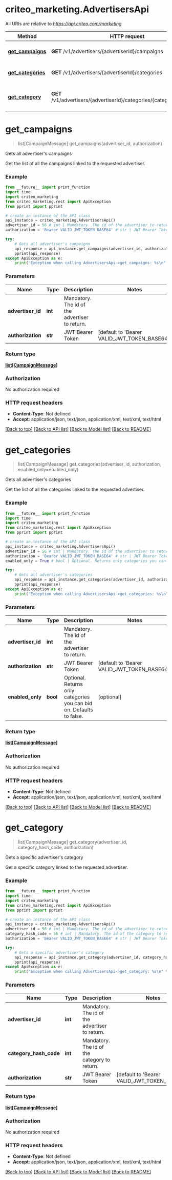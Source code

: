 # criteo_marketing.AdvertisersApi

All URIs are relative to *https://api.criteo.com/marketing*

Method | HTTP request | Description
------------- | ------------- | -------------
[**get_campaigns**](AdvertisersApi.md#get_campaigns) | **GET** /v1/advertisers/{advertiserId}/campaigns | Gets all advertiser&#39;s campaigns
[**get_categories**](AdvertisersApi.md#get_categories) | **GET** /v1/advertisers/{advertiserId}/categories | Gets all advertiser&#39;s categories
[**get_category**](AdvertisersApi.md#get_category) | **GET** /v1/advertisers/{advertiserId}/categories/{categoryHashCode} | Gets a specific advertiser&#39;s category


# **get_campaigns**
> list[CampaignMessage] get_campaigns(advertiser_id, authorization)

Gets all advertiser's campaigns

Get the list of all the campaigns linked to the requested advertiser.

### Example
```python
from __future__ import print_function
import time
import criteo_marketing
from criteo_marketing.rest import ApiException
from pprint import pprint

# create an instance of the API class
api_instance = criteo_marketing.AdvertisersApi()
advertiser_id = 56 # int | Mandatory. The id of the advertiser to return.
authorization = 'Bearer VALID_JWT_TOKEN_BASE64' # str | JWT Bearer Token (default to 'Bearer VALID_JWT_TOKEN_BASE64')

try:
    # Gets all advertiser's campaigns
    api_response = api_instance.get_campaigns(advertiser_id, authorization)
    pprint(api_response)
except ApiException as e:
    print("Exception when calling AdvertisersApi->get_campaigns: %s\n" % e)
```

### Parameters

Name | Type | Description  | Notes
------------- | ------------- | ------------- | -------------
 **advertiser_id** | **int**| Mandatory. The id of the advertiser to return. | 
 **authorization** | **str**| JWT Bearer Token | [default to &#39;Bearer VALID_JWT_TOKEN_BASE64&#39;]

### Return type

[**list[CampaignMessage]**](CampaignMessage.md)

### Authorization

No authorization required

### HTTP request headers

 - **Content-Type**: Not defined
 - **Accept**: application/json, text/json, application/xml, text/xml, text/html

[[Back to top]](#) [[Back to API list]](../README.md#documentation-for-api-endpoints) [[Back to Model list]](../README.md#documentation-for-models) [[Back to README]](../README.md)

# **get_categories**
> list[CampaignMessage] get_categories(advertiser_id, authorization, enabled_only=enabled_only)

Gets all advertiser's categories

Get the list of all the categories linked to the requested advertiser.

### Example
```python
from __future__ import print_function
import time
import criteo_marketing
from criteo_marketing.rest import ApiException
from pprint import pprint

# create an instance of the API class
api_instance = criteo_marketing.AdvertisersApi()
advertiser_id = 56 # int | Mandatory. The id of the advertiser to return.
authorization = 'Bearer VALID_JWT_TOKEN_BASE64' # str | JWT Bearer Token (default to 'Bearer VALID_JWT_TOKEN_BASE64')
enabled_only = True # bool | Optional. Returns only categories you can bid on. Defaults to false. (optional)

try:
    # Gets all advertiser's categories
    api_response = api_instance.get_categories(advertiser_id, authorization, enabled_only=enabled_only)
    pprint(api_response)
except ApiException as e:
    print("Exception when calling AdvertisersApi->get_categories: %s\n" % e)
```

### Parameters

Name | Type | Description  | Notes
------------- | ------------- | ------------- | -------------
 **advertiser_id** | **int**| Mandatory. The id of the advertiser to return. | 
 **authorization** | **str**| JWT Bearer Token | [default to &#39;Bearer VALID_JWT_TOKEN_BASE64&#39;]
 **enabled_only** | **bool**| Optional. Returns only categories you can bid on. Defaults to false. | [optional] 

### Return type

[**list[CampaignMessage]**](CampaignMessage.md)

### Authorization

No authorization required

### HTTP request headers

 - **Content-Type**: Not defined
 - **Accept**: application/json, text/json, application/xml, text/xml, text/html

[[Back to top]](#) [[Back to API list]](../README.md#documentation-for-api-endpoints) [[Back to Model list]](../README.md#documentation-for-models) [[Back to README]](../README.md)

# **get_category**
> list[CampaignMessage] get_category(advertiser_id, category_hash_code, authorization)

Gets a specific advertiser's category

Get a specific category linked to the requested advertiser.

### Example
```python
from __future__ import print_function
import time
import criteo_marketing
from criteo_marketing.rest import ApiException
from pprint import pprint

# create an instance of the API class
api_instance = criteo_marketing.AdvertisersApi()
advertiser_id = 56 # int | Mandatory. The id of the advertiser to return.
category_hash_code = 56 # int | Mandatory. The id of the category to return.
authorization = 'Bearer VALID_JWT_TOKEN_BASE64' # str | JWT Bearer Token (default to 'Bearer VALID_JWT_TOKEN_BASE64')

try:
    # Gets a specific advertiser's category
    api_response = api_instance.get_category(advertiser_id, category_hash_code, authorization)
    pprint(api_response)
except ApiException as e:
    print("Exception when calling AdvertisersApi->get_category: %s\n" % e)
```

### Parameters

Name | Type | Description  | Notes
------------- | ------------- | ------------- | -------------
 **advertiser_id** | **int**| Mandatory. The id of the advertiser to return. | 
 **category_hash_code** | **int**| Mandatory. The id of the category to return. | 
 **authorization** | **str**| JWT Bearer Token | [default to &#39;Bearer VALID_JWT_TOKEN_BASE64&#39;]

### Return type

[**list[CampaignMessage]**](CampaignMessage.md)

### Authorization

No authorization required

### HTTP request headers

 - **Content-Type**: Not defined
 - **Accept**: application/json, text/json, application/xml, text/xml, text/html

[[Back to top]](#) [[Back to API list]](../README.md#documentation-for-api-endpoints) [[Back to Model list]](../README.md#documentation-for-models) [[Back to README]](../README.md)

